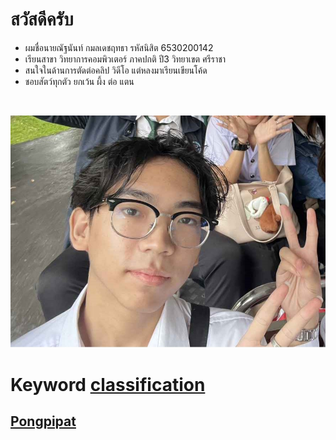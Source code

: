 # สวัสดีครับ
- ผมชื่อนายณัฐนันท์ กมลเดชฤทธา รหัสนิสิต 6530200142
- เรียนสาขา วิทยาการคอมพิวเตอร์ ภาคปกติ ปี3 วิทยาเขต ศรีราชา
- สนใจในด้านการตัดต่อคลิป วิดีโอ แต่หลงมาเรียนเขียนโค้ด
- ชอบสัตว์ทุกตัว ยกเว้น ผึ้ง ต่อ แตน
<br>

![Alt text](1727268648824.jpg)
# Keyword [classification](classification.md)
## [Pongpipat](https://6530200711.github.io)
